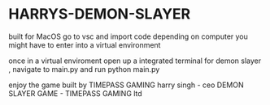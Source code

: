# HARRYS-DEMON-SLAYER
built for MacOS
go to vsc and import code
depending on computer you might have to enter into a virtual environment

once in a virtual enviroment open up a integrated terminal for demon slayer , navigate to main.py and run python main.py

enjoy the game built by TIMEPASS GAMING 
harry singh - ceo
DEMON SLAYER GAME - TIMEPASS GAMING ltd
